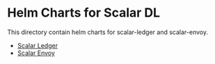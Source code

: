 # Helm Charts for Scalar DL

This directory contain helm charts for scalar-ledger and scalar-envoy.

* [Scalar Ledger](./stable/scalar-ledger/)
* [Scalar Envoy](./stable/scalar-envoy/)
